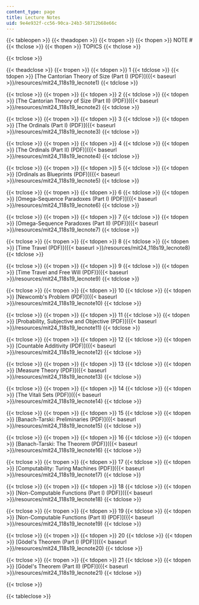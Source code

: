 ```yaml
---
content_type: page
title: Lecture Notes
uid: 9e4e932f-cc56-90ca-24b3-58712b68e66c
---
```


{{< tableopen >}}
{{< theadopen >}}
{{< tropen >}}
{{< thopen >}}
NOTE #
{{< thclose >}}
{{< thopen >}}
TOPICS
{{< thclose >}}

{{< trclose >}}

{{< theadclose >}}
{{< tropen >}}
{{< tdopen >}}
1
{{< tdclose >}}
{{< tdopen >}}
[The Cantorian Theory of Size (Part I) (PDF)]({{< baseurl >}}/resources/mit24_118s19_lecnote1)
{{< tdclose >}}

{{< trclose >}}
{{< tropen >}}
{{< tdopen >}}
2
{{< tdclose >}}
{{< tdopen >}}
[The Cantorian Theory of Size (Part II) (PDF)]({{< baseurl >}}/resources/mit24_118s19_lecnote2)
{{< tdclose >}}

{{< trclose >}}
{{< tropen >}}
{{< tdopen >}}
3
{{< tdclose >}}
{{< tdopen >}}
[The Ordinals (Part I) (PDF)]({{< baseurl >}}/resources/mit24_118s19_lecnote3)
{{< tdclose >}}

{{< trclose >}}
{{< tropen >}}
{{< tdopen >}}
4
{{< tdclose >}}
{{< tdopen >}}
[The Ordinals (Part II) (PDF)]({{< baseurl >}}/resources/mit24_118s19_lecnote4)
{{< tdclose >}}

{{< trclose >}}
{{< tropen >}}
{{< tdopen >}}
5
{{< tdclose >}}
{{< tdopen >}}
[Ordinals as Blueprints (PDF)]({{< baseurl >}}/resources/mit24_118s19_lecnote5)
{{< tdclose >}}

{{< trclose >}}
{{< tropen >}}
{{< tdopen >}}
6
{{< tdclose >}}
{{< tdopen >}}
[Omega-Sequence Paradoxes (Part I) (PDF)]({{< baseurl >}}/resources/mit24_118s19_lecnote6)
{{< tdclose >}}

{{< trclose >}}
{{< tropen >}}
{{< tdopen >}}
7
{{< tdclose >}}
{{< tdopen >}}
[Omega-Sequence Paradoxes (Part II) (PDF)]({{< baseurl >}}/resources/mit24_118s19_lecnote7)
{{< tdclose >}}

{{< trclose >}}
{{< tropen >}}
{{< tdopen >}}
8
{{< tdclose >}}
{{< tdopen >}}
[Time Travel (PDF)]({{< baseurl >}}/resources/mit24_118s19_lecnote8)
{{< tdclose >}}

{{< trclose >}}
{{< tropen >}}
{{< tdopen >}}
9
{{< tdclose >}}
{{< tdopen >}}
[Time Travel and Free Will (PDF)]({{< baseurl >}}/resources/mit24_118s19_lecnote9)
{{< tdclose >}}

{{< trclose >}}
{{< tropen >}}
{{< tdopen >}}
10
{{< tdclose >}}
{{< tdopen >}}
[Newcomb's Problem (PDF)]({{< baseurl >}}/resources/mit24_118s19_lecnote10)
{{< tdclose >}}

{{< trclose >}}
{{< tropen >}}
{{< tdopen >}}
11
{{< tdclose >}}
{{< tdopen >}}
[Probability, Subjective and Objective (PDF)]({{< baseurl >}}/resources/mit24_118s19_lecnote11)
{{< tdclose >}}

{{< trclose >}}
{{< tropen >}}
{{< tdopen >}}
12
{{< tdclose >}}
{{< tdopen >}}
[Countable Additivity (PDF)]({{< baseurl >}}/resources/mit24_118s19_lecnote12)
{{< tdclose >}}

{{< trclose >}}
{{< tropen >}}
{{< tdopen >}}
13
{{< tdclose >}}
{{< tdopen >}}
[Measure Theory (PDF)]({{< baseurl >}}/resources/mit24_118s19_lecnote13)
{{< tdclose >}}

{{< trclose >}}
{{< tropen >}}
{{< tdopen >}}
14
{{< tdclose >}}
{{< tdopen >}}
[The Vitali Sets (PDF)]({{< baseurl >}}/resources/mit24_118s19_lecnote14)
{{< tdclose >}}

{{< trclose >}}
{{< tropen >}}
{{< tdopen >}}
15
{{< tdclose >}}
{{< tdopen >}}
[Banach-Tarski: Preliminaries (PDF)]({{< baseurl >}}/resources/mit24_118s19_lecnote15)
{{< tdclose >}}

{{< trclose >}}
{{< tropen >}}
{{< tdopen >}}
16
{{< tdclose >}}
{{< tdopen >}}
[Banach-Tarski: The Theorem (PDF)]({{< baseurl >}}/resources/mit24_118s19_lecnote16)
{{< tdclose >}}

{{< trclose >}}
{{< tropen >}}
{{< tdopen >}}
17
{{< tdclose >}}
{{< tdopen >}}
[Computability: Turing Machines (PDF)]({{< baseurl >}}/resources/mit24_118s19_lecnote17)
{{< tdclose >}}

{{< trclose >}}
{{< tropen >}}
{{< tdopen >}}
18
{{< tdclose >}}
{{< tdopen >}}
[Non-Computable Functions (Part I) (PDF)]({{< baseurl >}}/resources/mit24_118s19_lecnote18)
{{< tdclose >}}

{{< trclose >}}
{{< tropen >}}
{{< tdopen >}}
19
{{< tdclose >}}
{{< tdopen >}}
[Non-Computable Functions (Part II) (PDF)]({{< baseurl >}}/resources/mit24_118s19_lecnote19)
{{< tdclose >}}

{{< trclose >}}
{{< tropen >}}
{{< tdopen >}}
20
{{< tdclose >}}
{{< tdopen >}}
[Gödel's Theorem (Part I) (PDF)]({{< baseurl >}}/resources/mit24_118s19_lecnote20)
{{< tdclose >}}

{{< trclose >}}
{{< tropen >}}
{{< tdopen >}}
21
{{< tdclose >}}
{{< tdopen >}}
[Gödel's Theorem (Part II) (PDF)]({{< baseurl >}}/resources/mit24_118s19_lecnote21)
{{< tdclose >}}

{{< trclose >}}

{{< tableclose >}}